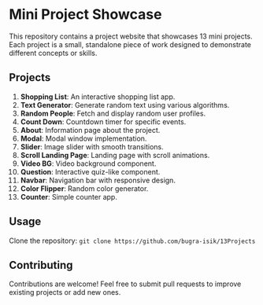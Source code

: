 # Mini Project Showcase

This repository contains a project website that showcases 13 mini projects. Each project is a small, standalone piece of work designed to demonstrate different concepts or skills.

## Projects

1. **Shopping List**: An interactive shopping list app.
2. **Text Generator**: Generate random text using various algorithms.
3. **Random People**: Fetch and display random user profiles.
4. **Count Down**: Countdown timer for specific events.
5. **About**: Information page about the project.
6. **Modal**: Modal window implementation.
7. **Slider**: Image slider with smooth transitions.
8. **Scroll Landing Page**: Landing page with scroll animations.
9. **Video BG**: Video background component.
10. **Question**: Interactive quiz-like component.
11. **Navbar**: Navigation bar with responsive design.
12. **Color Flipper**: Random color generator.
13. **Counter**: Simple counter app.

## Usage

Clone the repository: `git clone https://github.com/bugra-isik/13Projects`


## Contributing

Contributions are welcome! Feel free to submit pull requests to improve existing projects or add new ones.


